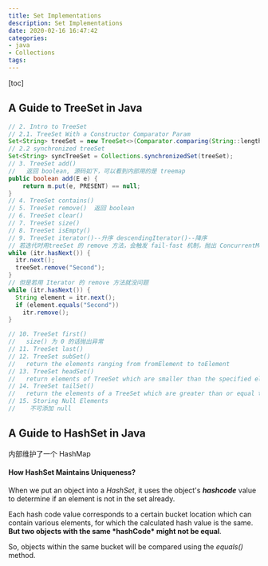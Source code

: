 ```yaml
---
title: Set Implementations
description: Set Implementations
date: 2020-02-16 16:47:42
categories:
- java
- Collections
tags:
---
```


[toc]

## A Guide to TreeSet in Java

```java
// 2. Intro to TreeSet
// 2.1. TreeSet With a Constructor Comparator Param
Set<String> treeSet = new TreeSet<>(Comparator.comparing(String::length));
// 2.2 synchronized treeSet
Set<String> syncTreeSet = Collections.synchronizedSet(treeSet);
// 3. TreeSet add()
//   返回 boolean, 源码如下，可以看到内部用的是 treemap
public boolean add(E e) {
    return m.put(e, PRESENT) == null;
}
// 4. TreeSet contains()
// 5. TreeSet remove()  返回 boolean
// 6. TreeSet clear()
// 7. TreeSet size()
// 8. TreeSet isEmpty()
// 9. TreeSet iterator()--升序 descendingIterator()--降序
// 若迭代时用treeSet 的 remove 方法，会触发 fail-fast 机制，抛出 ConcurrentModificationException 异常
while (itr.hasNext()) {
  itr.next();
  treeSet.remove("Second");
}
// 但是若用 Iterator 的 remove 方法就没问题
while (itr.hasNext()) {
  String element = itr.next();
  if (element.equals("Second"))
    itr.remove();
}

// 10. TreeSet first()
//   size() 为 0 的话抛出异常
// 11. TreeSet last()
// 12. TreeSet subSet()
//   return the elements ranging from fromElement to toElement
// 13. TreeSet headSet()
//   return elements of TreeSet which are smaller than the specified element:
// 14. TreeSet tailSet()
//   return the elements of a TreeSet which are greater than or equal to the specified element
// 15. Storing Null Elements
//    不可添加 null

```



## A Guide to HashSet in Java

内部维护了一个 HashMap

#### How HashSet Maintains Uniqueness?

When we put an object into a *HashSet*, it uses the object's ***hashcode*** value to determine if an element is not in the set already.

Each hash code value corresponds to a certain bucket location which can contain various elements, for which the calculated hash value is the same. **But two objects with the same \*hashCode\* might not be equal**.

So, objects within the same bucket will be compared using the *equals()* method.
